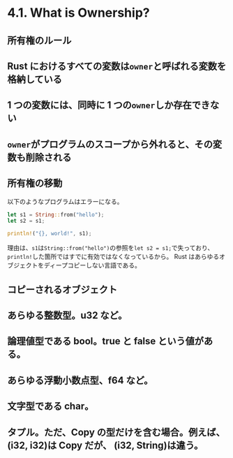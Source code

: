 # 4.1. What is Ownership?

## 所有権のルール

## Rust におけるすべての変数は`owner`と呼ばれる変数を格納している

## 1 つの変数には、同時に 1 つの`owner`しか存在できない

## `owner`がプログラムのスコープから外れると、その変数も削除される

## 所有権の移動

以下のようなプログラムはエラーになる。

```rs
let s1 = String::from("hello");
let s2 = s1;

println!("{}, world!", s1);
```

理由は、`s1`は`String::from("hello")`の参照を`let s2 = s1;`で失っており、`println!`した箇所ではすでに有効ではなくなっているから。
Rust はあらゆるオブジェクトをディープコピーしない言語である。

## コピーされるオブジェクト

## あらゆる整数型。u32 など。

## 論理値型である bool。true と false という値がある。

## あらゆる浮動小数点型、f64 など。

## 文字型である char。

## タプル。ただ、Copy の型だけを含む場合。例えば、(i32, i32)は Copy だが、 (i32, String)は違う。

